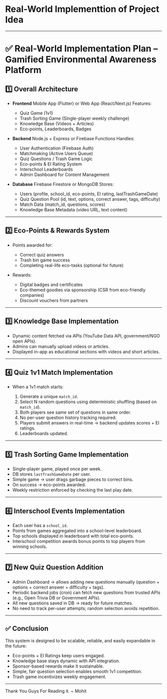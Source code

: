 # Real-World Implementtion of Project Idea
---

# ✅ Real-World Implementation Plan – Gamified Environmental Awareness Platform

## 1️⃣ Overall Architecture

* **Frontend**
  Mobile App (Flutter) or Web App (React/Next.js)
  Features:

  * Quiz Game (1v1)
  * Trash Sorting Game (Single-player weekly challenge)
  * Knowledge Base (Videos + Articles)
  * Eco-points, Leaderboards, Badges

* **Backend**
  Node.js + Express or Firebase Functions
  Handles:

  * User Authentication (Firebase Auth)
  * Matchmaking (Active Users Queue)
  * Quiz Questions / Trash Game Logic
  * Eco-points & EI Rating System
  * Interschool Leaderboards
  * Admin Dashboard for Content Management

* **Database**
  Firebase Firestore or MongoDB
  Stores:

  * Users (profile, school\_id, eco-points, EI rating, lastTrashGameDate)
  * Quiz Question Pool (id, text, options, correct answer, tags, difficulty)
  * Match Data (match\_id, questions, scores)
  * Knowledge Base Metadata (video URL, text content)

---

## 2️⃣ Eco-Points & Rewards System

* Points awarded for:

  * Correct quiz answers
  * Trash bin game success
  * Completing real-life eco-tasks (optional for future)
* Rewards:

  * Digital badges and certificates
  * Eco-themed goodies via sponsorship (CSR from eco-friendly companies)
  * Discount vouchers from partners

---

## 3️⃣ Knowledge Base Implementation

* Dynamic content fetched via APIs (YouTube Data API, government/NGO open APIs).
* Admins can manually upload videos or articles.
* Displayed in-app as educational sections with videos and short articles.

---

## 4️⃣ Quiz 1v1 Match Implementation

* When a 1v1 match starts:

  1. Generate a unique `match_id`.
  2. Select N random questions using deterministic shuffling (based on `match_id`).
  3. Both players see same set of questions in same order.
  4. No per-user question history tracking required.
  5. Players submit answers in real-time → backend updates scores + EI ratings.
  6. Leaderboards updated.

---

## 5️⃣ Trash Sorting Game Implementation

* Single-player game, played once per week.
* DB stores `lastTrashGameDate` per user.
* Simple game → user drags garbage pieces to correct bins.
* On success → eco-points awarded.
* Weekly restriction enforced by checking the last play date.

---

## 6️⃣ Interschool Events Implementation

* Each user has a `school_id`.
* Points from games aggregated into a school-level leaderboard.
* Top schools displayed in leaderboard with total eco-points.
* Interschool competition awards bonus points to top players from winning schools.

---

## 7️⃣ New Quiz Question Addition

* Admin Dashboard → allows adding new questions manually (question + options + correct answer + difficulty + tags).
* Periodic backend jobs (cron) can fetch new questions from trusted APIs (e.g., Open Trivia DB or Government APIs).
* All new questions saved in DB → ready for future matches.
* No need to track per-user attempts; random selection avoids repetition.

---

## ✅ Conclusion

This system is designed to be scalable, reliable, and easily expandable in the future:

* Eco-points + EI Ratings keep users engaged.
* Knowledge base stays dynamic with API integration.
* Sponsor-based rewards make it sustainable.
* Simple, fair question selection enables smooth 1v1 competition.
* Trash game incentivizes weekly engagement.

---
Thank You Guys For Reading it.
~ Mohit

